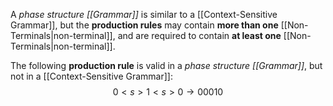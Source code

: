 A _phase structure [[Grammar]]_ is similar to a [[Context-Sensitive Grammar]], but the **production rules** may contain **more than one** [[Non-Terminals|non-terminal]], and are required to contain **at least one** [[Non-Terminals|non-terminal]].

The following **production rule** is valid in a _phase structure [[Grammar]]_, but not in a [[Context-Sensitive Grammar]]:
$$0<s>1<s>0 \rightarrow 00010$$
